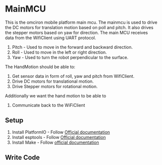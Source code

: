 # MainMCU

This is the omciron mobile platform main mcu. The mainmcu is used to drive the DC motors for translation motion based on poll and pitch. It also drives the stepper motors based on yaw for direction. The main MCU receives data from the WifiClient using UART protocol.

1. Pitch - Used to move in the forward and backward direction.
2. Roll - Used to move in the left or right direction.
3. Yaw - Used to turn the robot perpendicular to the surface.

The HandMotion should be able to:

1. Get sensor data in form of roll, yaw and pitch from WifiClient.
2. Drive DC motors for translational motion.
3. Drive Stepper motors for rotational motion.

Additionally we want the hand motion to be able to

1. Communicate back to the WiFiClient

## Setup

1. Install PlatformIO - Follow [Official documentation](https://platformio.org/install)
2. Install esptools - Follow [Official documentation](https://github.com/espressif/esptool)
3. Install Make - Follow [official documentation](https://www.gnu.org/software/make/)

## Write Code
